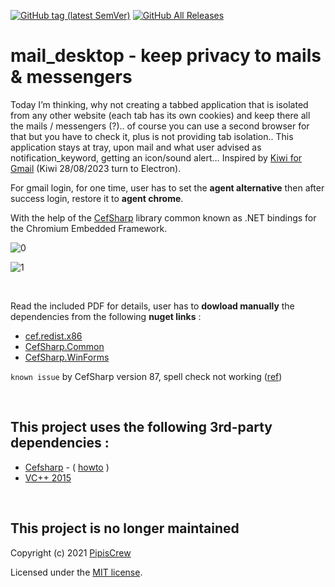 [![GitHub tag (latest SemVer)](https://img.shields.io/github/tag/pipiscrew/mail_desktop.svg)](https://github.com/pipiscrew/mail_desktop/releases)
[![GitHub All Releases](https://img.shields.io/github/downloads/pipiscrew/mail_desktop/total.svg)](https://github.com/pipiscrew/mail_desktop/releases)

# mail_desktop - keep privacy to mails & messengers

Today I’m thinking, why not creating a tabbed application that is isolated from any other website (each tab has its own cookies) and keep there all the mails / messengers (?).. of course you can use a second browser for that but you have to check it, plus is not providing tab isolation.. This application stays at tray, upon mail and what user advised as notification_keyword, getting an icon/sound alert… Inspired by [Kiwi for Gmail](https://www.kiwiforgmail.com/) (Kiwi 28/08/2023 turn to Electron).

For gmail login, for one time, user has to set the **agent alternative** then after success login, restore it to **agent chrome**.

With the help of the [CefSharp](https://github.com/cefsharp/CefSharp/) library common known as .NET bindings for the Chromium Embedded Framework.

![0](https://user-images.githubusercontent.com/3852762/75326046-95c61180-5882-11ea-8bad-a8948f7a0475.jpg)

![1](https://user-images.githubusercontent.com/3852762/75325763-0de00780-5882-11ea-9b22-a838b99f5b98.png)

<br>

Read the included PDF for details, user has to **dowload manually** the dependencies from the following **nuget links** :   
* [cef.redist.x86](https://www.nuget.org/packages/cef.redist.x86/116.0.19)   
* [CefSharp.Common](https://www.nuget.org/packages/CefSharp.Common/116.0.190)  
* [CefSharp.WinForms](https://www.nuget.org/packages/CefSharp.WinForms/116.0.190)  

`known issue` by CefSharp version 87, spell check not working ([ref](https://magpcss.org/ceforum/viewtopic.php?f=6&t=18269&p=50280))  

&nbsp;

## This project uses the following 3rd-party dependencies :  
* [Cefsharp](https://github.com/cefsharp/CefSharp) - ( [howto](https://github.com/cefsharp/CefSharp/wiki/Quick-Start) )
* [VC++ 2015](https://www.microsoft.com/en-us/download/details.aspx?id=52685)  

&nbsp;
## This project is no longer maintained
Copyright (c) 2021 [PipisCrew](http://pipiscrew.com)  

Licensed under the [MIT license](http://www.opensource.org/licenses/mit-license.php).

